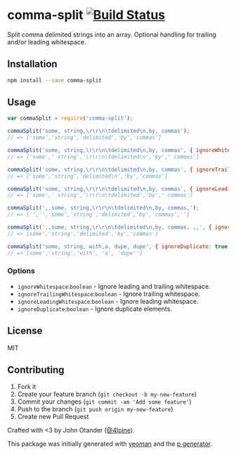 # comma-split [![Build Status](https://secure.travis-ci.org/johnotander/comma-split.png?branch=master)](https://travis-ci.org/johnotander/comma-split)

Split comma delimited strings into an array. Optional handling for trailing
and/or leading whitespace.

## Installation

```bash
npm install --save comma-split
```

## Usage

```javascript
var commaSplit = require('comma-split');

commaSplit('some, string,\r\r\n\tdelimited\n,by, commas');
// => ['some','string','delimited','by','commas']

commaSplit('some, string,\r\r\n\tdelimited\n,by, commas', { ignoreWhitespace: true });
// => ['some',' string','\r\r\n\tdelimited\n','by',' commas']

commaSplit('some, string,\r\r\n\tdelimited\n,by, commas', { ignoreTrailingWhitespace: true });
// => ['some','string','delimited\n','by','commas']

commaSplit('some, string,\r\r\n\tdelimited\n,by, commas', { ignoreLeadingWhitespace: true });
// => ['some',' string','\r\r\n\tdelimited','by',' commas']

commaSplit(',,some, string,\r\r\n\tdelimited\n,by, commas,');
// => ['','','some','string','delimited','by','commas','']

commaSplit(',,some, string,\r\r\n\tdelimited\n,by, commas, ,,', { ignoreBlank: true });
// => [some','string','delimited','by','commas']

commaSplit('some, string, with,a, dupe, dupe', { ignoreDuplicate: true });
// => [some','string','with', 'a', 'dupe'']
```

### Options

* `ignoreWhitespace`:`boolean` - Ignore leading and trailing whitespace.
* `ignoreTrailingWhitespace`:`boolean` - Ignore trailing whitespace.
* `ignoreLeadingWhitespace`:`boolean` - Ignore leading whitespace.
* `ignoreDuplicate`:`boolean` - Ignore duplicate elements.

## License

MIT

## Contributing

1. Fork it
2. Create your feature branch (`git checkout -b my-new-feature`)
3. Commit your changes (`git commit -am 'Add some feature'`)
4. Push to the branch (`git push origin my-new-feature`)
5. Create new Pull Request

Crafted with <3 by John Otander ([@4lpine](https://twitter.com/4lpine)).

This package was initially generated with [yeoman](http://yeoman.io) and the [p generator](https://github.com/johnotander/generator-p.git).
